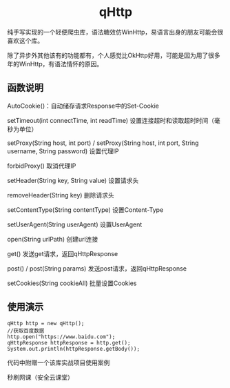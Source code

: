 <div align='center'>
  <h1>qHttp</h1>
</div>

纯手写实现的一个轻便爬虫库，语法糖效仿WinHttp，易语言出身的朋友可能会很喜欢这个库。

除了异步外其他该有的功能都有，个人感觉比OkHttp好用，可能是因为用了很多年的WinHttp，有语法情怀的原因。

## 函数说明

AutoCookie()：自动储存请求Response中的Set-Cookie

setTimeout(int connectTime, int readTime) 设置连接超时和读取超时时间（毫秒为单位）

setProxy(String host, int port) / setProxy(String host, int port, String username, String password)  设置代理IP

forbidProxy()  取消代理IP

setHeader(String key, String value) 设置请求头

removeHeader(String key) 删除请求头

setContentType(String contentType) 设置Content-Type

setUserAgent(String userAgent) 设置UserAgent

open(String urlPath) 创建url连接

get()  发送get请求，返回qHttpResponse

post() / post(String params) 发送post请求，返回qHttpResponse

setCookies(String cookieAll) 批量设置Cookies

## 使用演示

```
qHttp http = new qHttp();
//获取百度数据
http.open("https://www.baidu.com");
qHttpResponse httpResponse = http.get();
System.out.println(httpResponse.getBody());
```

代码中附赠一个该库实战项目使用案例

秒刷网课（安全云课堂）
